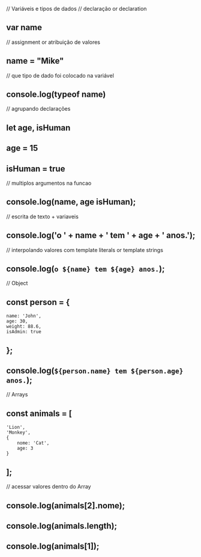 // Variáveis e tipos de dados
// declaração or declaration
## var name

// assignment or atribuição de valores
## name = "Mike"

// que tipo de dado foi colocado na variável
## console.log(typeof name)

// agrupando declarações
## let age, isHuman
## age = 15
## isHuman = true

// multiplos argumentos na funcao
## console.log(name, age isHuman);

// escrita de texto + variaveis
## console.log('o ' + name + ' tem ' + age + ' anos.');

// interpolando valores com template literals or template strings
## console.log(`o ${name} tem ${age} anos.`);

// Object
## const person = {
    name: 'John',
    age: 30,
    weight: 88.6,
    isAdmin: true
## };

## console.log(`${person.name} tem ${person.age} anos.`);

// Arrays

## const animals = [
    'Lion', 
    'Monkey',
    {
        nome: 'Cat',
        age: 3
    }
## ];

// acessar valores dentro do Array
## console.log(animals[2].nome);
## console.log(animals.length);
## console.log(animals[1]);